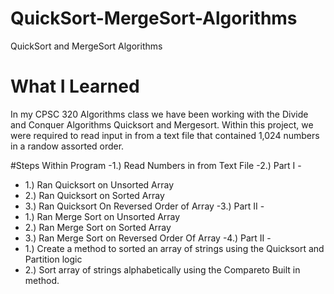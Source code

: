 # QuickSort-MergeSort-Algorithms
QuickSort and MergeSort Algorithms



# What I Learned
In my CPSC 320 Algorithms class we have been working with the Divide and Conquer Algorithms Quicksort and Mergesort.
Within this project, we were required to read input in from a text file that contained 1,024 numbers in a randow assorted
order.

#Steps Within Program
-1.) Read Numbers in from Text File
-2.) Part I - 
 - 1.) Ran Quicksort on Unsorted Array
 - 2.) Ran Quicksort on Sorted Array
 - 3.) Ran Quicksort On Reversed Order of Array
-3.) Part II - 
 - 1.) Ran Merge Sort on Unsorted Array
 - 2.) Ran Merge Sort on Sorted Array
 - 3.) Ran Merge Sort on Reversed Order Of Array
-4.) Part II - 
 - 1.) Create a method to sorted an array of strings using the Quicksort and Partition logic
 - 2.) Sort array of strings alphabetically using the Compareto Built in method.
  
  
 
